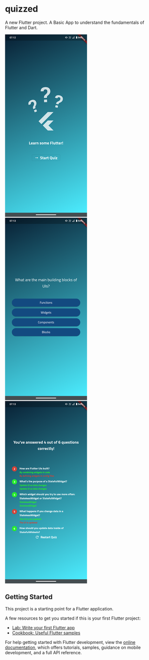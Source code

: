 # quizzed

A new Flutter project.
A Basic App to understand the fundamentals of Flutter and Dart.

![Landing Screen](/assets/readme-images/Screenshot_20230806-071258.png)
![Questions Screen](/assets/readme-images/Screenshot_20230806-071304.png)
![Results Screen](/assets/readme-images/Screenshot_20230806-071325.png)

## Getting Started

This project is a starting point for a Flutter application.

A few resources to get you started if this is your first Flutter project:

- [Lab: Write your first Flutter app](https://docs.flutter.dev/get-started/codelab)
- [Cookbook: Useful Flutter samples](https://docs.flutter.dev/cookbook)

For help getting started with Flutter development, view the
[online documentation](https://docs.flutter.dev/), which offers tutorials,
samples, guidance on mobile development, and a full API reference.
